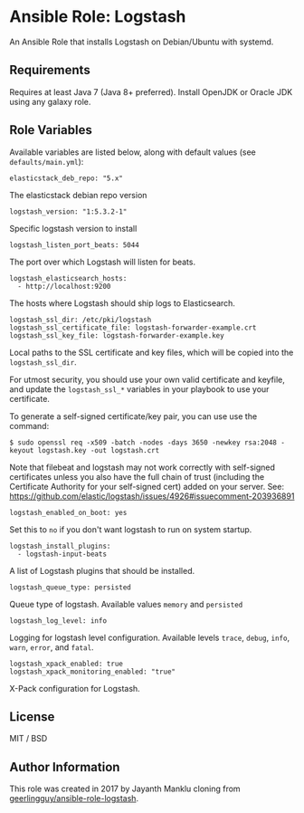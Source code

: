 # Ansible Role: Logstash

An Ansible Role that installs Logstash on Debian/Ubuntu with systemd.

## Requirements

Requires at least Java 7 (Java 8+ preferred). Install OpenJDK or Oracle JDK using any galaxy role.

## Role Variables

Available variables are listed below, along with default values (see `defaults/main.yml`):

    elasticstack_deb_repo: "5.x"

The elasticstack debian repo version

    logstash_version: "1:5.3.2-1"

Specific logstash version to install

    logstash_listen_port_beats: 5044

The port over which Logstash will listen for beats.

    logstash_elasticsearch_hosts:
      - http://localhost:9200

The hosts where Logstash should ship logs to Elasticsearch.

    logstash_ssl_dir: /etc/pki/logstash
    logstash_ssl_certificate_file: logstash-forwarder-example.crt
    logstash_ssl_key_file: logstash-forwarder-example.key

Local paths to the SSL certificate and key files, which will be copied into the `logstash_ssl_dir`.

For utmost security, you should use your own valid certificate and keyfile, and update the `logstash_ssl_*` variables in your playbook to use your certificate.

To generate a self-signed certificate/key pair, you can use use the command:

    $ sudo openssl req -x509 -batch -nodes -days 3650 -newkey rsa:2048 -keyout logstash.key -out logstash.crt

Note that filebeat and logstash may not work correctly with self-signed certificates unless you also have the full chain of trust (including the Certificate Authority for your self-signed cert) added on your server. See: https://github.com/elastic/logstash/issues/4926#issuecomment-203936891

    logstash_enabled_on_boot: yes

Set this to `no` if you don't want logstash to run on system startup.

    logstash_install_plugins:
      - logstash-input-beats

A list of Logstash plugins that should be installed.

    logstash_queue_type: persisted

Queue type of logstash. Available values `memory` and `persisted`

    logstash_log_level: info

Logging for logstash level configuration. Available levels `trace`, `debug`, `info`, `warn`, `error`, and `fatal`.

    logstash_xpack_enabled: true
    logstash_xpack_monitoring_enabled: "true"

X-Pack configuration for Logstash.

## License

MIT / BSD

## Author Information

This role was created in 2017 by Jayanth Manklu cloning from [geerlingguy/ansible-role-logstash](https://github.com/geerlingguy/ansible-role-logstash).
